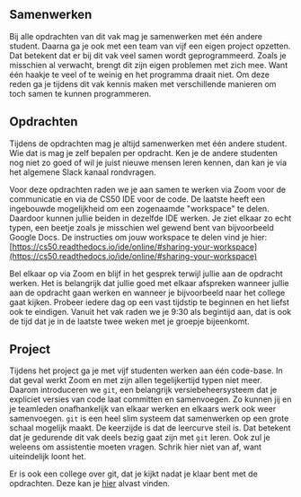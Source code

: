 ## Samenwerken

Bij alle opdrachten van dit vak mag je samenwerken met één andere student. Daarna ga je ook met een team van vijf een eigen project opzetten. Dat betekent dat er bij dit vak veel samen wordt geprogrammeerd. Zoals je misschien al verwacht, brengt dit zijn eigen problemen met zich mee. Want één haakje te veel of te weinig en het programma draait niet. Om deze reden ga je tijdens dit vak kennis maken met verschillende manieren om toch samen te kunnen programmeren.


## Opdrachten

Tijdens de opdrachten mag je altijd samenwerken met één andere student. Wie dat is mag je zelf bepalen per opdracht. Ken je de andere studenten nog niet zo goed of wil je juist nieuwe mensen leren kennen, dan kan je via het algemene Slack kanaal rondvragen.

Voor deze opdrachten raden we je aan samen te werken via Zoom voor de communicatie en via de CS50 IDE voor de code. De laatste heeft een ingebouwde mogelijkheid om een zogenaamde "workspace" te delen. Daardoor kunnen jullie beiden in dezelfde IDE werken. Je ziet elkaar zo echt typen, een beetje zoals je misschien wel gewend bent van bijvoorbeeld Google Docs. De instructies om jouw workspace te delen vind je hier: [https://cs50.readthedocs.io/ide/online/#sharing-your-workspace](https://cs50.readthedocs.io/ide/online/#sharing-your-workspace)

Bel elkaar op via Zoom en blijf in het gesprek terwijl jullie aan de opdracht werken. Het is belangrijk dat jullie goed met elkaar afspreken wanneer jullie aan de opdracht gaan werken en wanneer je bijvoorbeeld naar het college gaat kijken. Probeer iedere dag op een vast tijdstip te beginnen en het liefst ook te eindigen. Vanuit het vak raden we je 9:30 als begintijd aan, dat is ook de tijd dat je in de laatste twee weken met je groepje bijeenkomt.

## Project

Tijdens het project ga je met vijf studenten werken aan één code-base. In dat geval werkt Zoom en met zijn allen tegelijkertijd typen niet meer. Daarom introduceren we `git`, een belangrijk versiebeheersysteem dat je expliciet versies van code laat committen en samenvoegen. Zo kunnen jij en je teamleden onafhankelijk van elkaar werken en elkaars werk ook weer samenvoegen. `git` is een heel slim systeem dat samenwerken op een grote schaal mogelijk maakt. De keerzijde is dat de leercurve steil is. Dat betekent dat je gedurende dit vak deels bezig gaat zijn met `git` leren. Ook zul je weleens om assistentie moeten vragen. Schrik hier niet van af, want uiteindelijk loont het.

Er is ook een college over git, dat je kijkt nadat je klaar bent met de opdrachten. Deze kan je [hier](https://webik.mprog.nl/lectures/git) alvast vinden.
